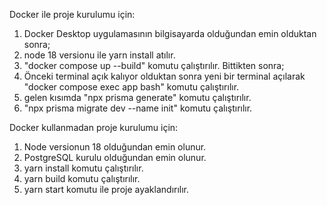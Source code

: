Docker ile proje kurulumu için:
1. Docker Desktop uygulamasının bilgisayarda olduğundan emin olduktan sonra;
2. node 18 versionu ile yarn install atılır.
3. "docker compose up --build" komutu çalıştırılır. Bittikten sonra;
4. Önceki terminal açık kalıyor olduktan sonra yeni bir terminal açılarak "docker compose exec app bash" komutu çalıştırılır.
5. gelen kısımda "npx prisma generate" komutu çalıştırılır.
6. "npx prisma migrate dev --name init" komutu çalıştırılır.


Docker kullanmadan proje kurulumu için:
1. Node versionun 18 olduğundan emin olunur.
2. PostgreSQL kurulu olduğundan emin olunur.
3. yarn install komutu çalıştırılır.
4. yarn build komutu çalıştırılır.
5. yarn start komutu ile proje ayaklandırılır.
